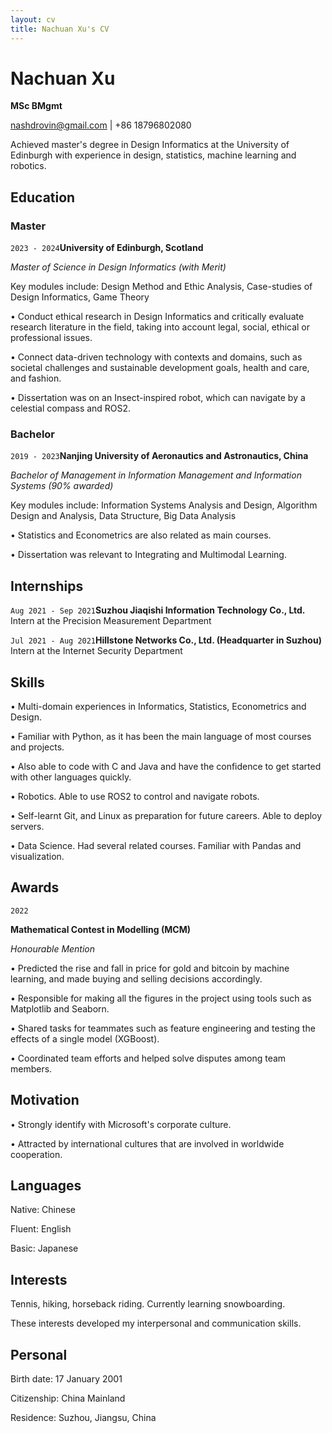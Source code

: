 ```yaml
---
layout: cv 
title: Nachuan Xu's CV
---
```


# Nachuan Xu

**MSc BMgmt**

<div id="webaddress">
<a href="nashdrovin@gmail.com">nashdrovin@gmail.com</a>
| <a>+86 18796802080</a>
</div>

Achieved master's degree in Design Informatics at the University of Edinburgh with experience in design, statistics, machine learning and robotics.


## Education

### Master

`2023 - 2024`__University of Edinburgh, Scotland__

*Master of Science in Design Informatics (with Merit)*

Key modules include: Design Method and Ethic Analysis, Case-studies of Design Informatics, Game Theory

• Conduct ethical research in Design Informatics and critically evaluate research literature in the field, taking into account legal, social, ethical or professional issues.

• Connect data-driven technology with contexts and domains, such as societal challenges and sustainable development goals, health and care, and fashion.

• Dissertation was on an Insect-inspired robot, which can navigate by a celestial compass and ROS2.

### Bachelor

`2019 - 2023`**Nanjing University of Aeronautics and Astronautics, China**

*Bachelor of Management in Information Management and Information Systems (90% awarded)*

Key modules include: Information Systems Analysis and Design, Algorithm Design and Analysis, Data Structure, Big Data Analysis

• Statistics and Econometrics are also related as main courses.

• Dissertation was relevant to Integrating and Multimodal Learning.

## Internships

`Aug 2021 - Sep 2021`**Suzhou Jiaqishi Information Technology Co., Ltd.**
Intern at the Precision Measurement Department                    

`Jul 2021 - Aug 2021`**Hillstone Networks Co., Ltd. (Headquarter in Suzhou)**
Intern at the Internet Security Department


## Skills

• Multi-domain experiences in Informatics, Statistics, Econometrics and Design.

• Familiar with Python, as it has been the main language of most courses and projects.

• Also able to code with C and Java and have the confidence to get started with other languages quickly.

• Robotics. Able to use ROS2 to control and navigate robots. 

• Self-learnt Git, and Linux as preparation for future careers. Able to deploy servers.

• Data Science. Had several related courses. Familiar with Pandas and visualization.

## Awards

`2022`

**Mathematical Contest in Modelling (MCM)**

*Honourable Mention*

• Predicted the rise and fall in price for gold and bitcoin by machine learning, and made buying and selling decisions accordingly.

• Responsible for making all the figures in the project using tools such as Matplotlib and Seaborn.

• Shared tasks for teammates such as feature engineering and testing the effects of a single model (XGBoost).

• Coordinated team efforts and helped solve disputes among team members.


## Motivation

• Strongly identify with Microsoft's corporate culture.

• Attracted by international cultures that are involved in worldwide cooperation.


## Languages

Native: Chinese

Fluent: English

Basic: Japanese

## Interests

Tennis, hiking, horseback riding. Currently learning snowboarding.

These interests developed my interpersonal and communication skills.

## Personal 

Birth date: 17 January 2001

Citizenship: China Mainland

Residence: Suzhou, Jiangsu, China



